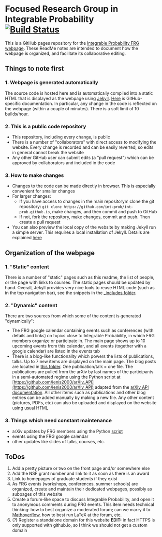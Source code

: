 # Focused Research Group in Integrable Probability &nbsp;&nbsp;&nbsp;&nbsp; [![Build Status](https://travis-ci.org/int-prob/int-prob.github.io.svg?branch=master)](https://travis-ci.org/int-prob/int-prob.github.io)

This is a GitHub pages repository for the [Integrable Probability FRG webpage](https://int-prob.github.io/). These ReadMe notes are intended to document how the webpage is organized, and facilitate its collaborative editing.

## Things to note first

### 1. Webpage is generated automatically

The source code is hosted here and is automatically compiled into a static HTML that is displayed as the webpage using [Jekyll](https://jekyllrb.com/). [Here](https://help.github.com/articles/using-jekyll-as-a-static-site-generator-with-github-pages/) is GitHub-specific documentation. In particular, any change in the code is reflected on the webpage (within a couple of minutes). There is a soft limit of 10 builds/hour.

### 2. This is a public code repository

- This repository, including every change, is public
- There is a number of "collaborators" with direct access to modifying the website. Every change is recorded and can be easily reverted, so edits in general cannot break the website
- Any other GitHub user can submit edits (a "pull request") which can be approved by collaborators and included in the code

### 3. How to make changes

- Changes to the code can be made directly in browser. This is especially convenient for smaller changes
- For larger changes:
  - If you have access to changes in the main repositorym clone the git repository: `git clone https://github.com/int-prob/int-prob.github.io`, make changes, and then commit and push to GitHub
  - If not, fork the repository, make changes, commit and push. Then create a pull request
- You can also preview the local copy of the website by making Jekyll run a simple server. This requires a local installation of Jekyll. Details are explained [here](https://help.github.com/articles/setting-up-your-github-pages-site-locally-with-jekyll/)

## Organization of the webpage

### 1. "Static" content

There is a number of "static" pages such as this readme, the list of people, or the page with links to courses. The static pages should be updated by hand. Overall, Jekyll provides very nice tools to reuse HTML code (such as in the top navigation bar), see the snippets in the [\_includes folder](https://github.com/int-prob/int-prob.github.io/tree/master/_includes).

### 2. "Dynamic" content

There are two sources from which some of the content is generated "dynamically":

- The FRG google calendar containing events such as conferences (with details and links) on topics close to Integrable Probability, in which FRG members organize or participate in. The main page shows up to 10 upcoming events from this calendar, and all events (together with a google calendar) are listed in the events tab
- There is a blog-like functionality which powers the lists of publications, talks. Up to 7 new items are displayed on the main page. The blog posts are located in [this folder](https://github.com/int-prob/int-prob.github.io/tree/writing_readme/blog/_posts). One publication/talk = one file. The publications are pulled from the arXiv by last names of the participants in a semi-automated regime using the Python script at [https://github.com/lenis2000/arXiv_API](https://github.com/lenis2000/arXiv_API) adapted from the [arXiv API documentation](https://arxiv.org/help/api/user-manual). All other items such as publications and other blog entries can be added manually by making a new file. Any other content (pictures, PDFs, etc) can also be uploaded and displayed on the website using usual HTML

### 3. Things which need constant maintenance
- arXiv updates by FRG members using the Python [script](https://github.com/lenis2000/arXiv_API)
- events using the FRG google calendar
- other updates like slides of talks, courses, etc.

## ToDos
1. Add a pretty picture or two on the front page and/or somewhere else
2. Add the NSF grant number and link to it as soon as there is an award
2. Link to homepages of graduate students if they exist
3. As FRG events (workshops, conferences, summer schools) are organized, create and maintain their dedicated webpages, possibly as subpages of this website
4. Create a forum-like space to discuss Integrable Probability, and open it to anonymous comments during FRG events. This item needs technical thinking: how to best organize a moderated forum; can we marry it to [Mathoverflow](https://mathoverflow.net), how to best run LaTeX at the forum, etc.
1. (?) Register a standalone domain for this website **EDIT:** in fact HTTPS is only supported with github.io, so I think we should not get a custom domain
